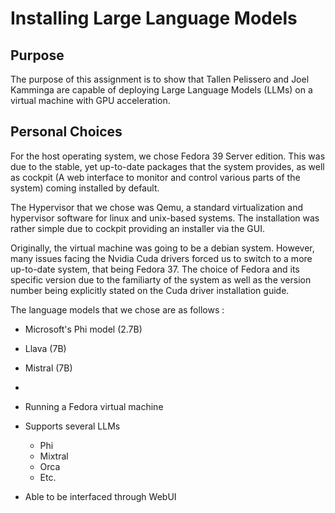 # Installing Large Language Models

## Purpose

The purpose of this assignment is to show that Tallen Pelissero and Joel Kamminga are capable of deploying Large Language Models (LLMs) on a virtual machine with GPU acceleration.

## Personal Choices

For the host operating system, we chose Fedora 39 Server edition. This was due to the stable, yet up-to-date packages that the system provides, as well as cockpit (A web interface to monitor and control various parts of the system) coming installed by default.

The Hypervisor that we chose was Qemu, a standard virtualization and hypervisor software for linux and unix-based systems. The installation was rather simple due to cockpit providing an installer via the GUI.

Originally, the virtual machine was going to be a debian system. However, many issues facing the Nvidia Cuda drivers forced us to switch to a more up-to-date system, that being Fedora 37. The choice of Fedora and its specific version due to the familiarty of the system as well as the version number being explicitly stated on the Cuda driver installation guide.

The language models that we chose are as follows :
- Microsoft's Phi model (2.7B)
- Llava (7B)
- Mistral (7B)
- 

- Running a Fedora virtual machine
- Supports several LLMs
    - Phi
    - Mixtral
    - Orca
    - Etc.
- Able to be interfaced through WebUI